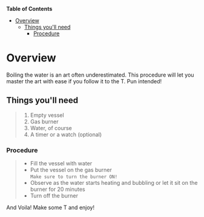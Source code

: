 **Table of Contents**

- [Overview](#Overview)
  * [Things you'll need](#Things-you'll-need)
    + [Procedure](#Procedure)

# Overview
Boiling the water is an art often underestimated. This procedure will let you master the art with ease if you follow it to the T. Pun intended!

## Things you'll need
> 1. Empty vessel
> 2. Gas burner
> 3. Water, of course
> 4. A timer or a watch (optional)

### Procedure
> - Fill the vessel with water
> - Put the vessel on the gas burner  
> `Make sure to turn the burner ON!`
> - Observe as the water starts heating and bubbling or let it sit on the burner for 20 minutes
> - Turn off the burner  

And Voila! Make some T and enjoy!
